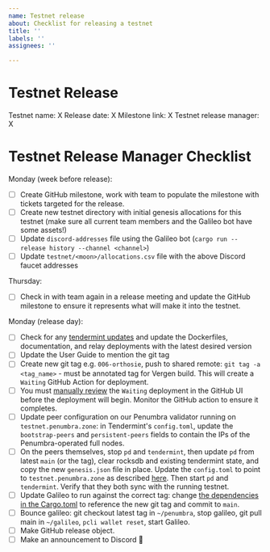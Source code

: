 ```yaml
---
name: Testnet release
about: Checklist for releasing a testnet
title: ''
labels: ''
assignees: ''

---
```


# Testnet Release

Testnet name: X
Release date: X
Milestone link: X
Testnet release manager: X

# Testnet Release Manager Checklist

Monday (week before release):
- [ ] Create GitHub milestone, work with team to populate the milestone with tickets targeted for the release.
- [ ] Create new testnet directory with initial genesis allocations for this testnet (make sure all current team members and the Galileo bot have some assets!)
- [ ] Update `discord-addresses` file using the Galileo bot (`cargo run --release history --channel <channel>`)
- [ ] Update `testnet/<moon>/allocations.csv` file with the above Discord faucet addresses

Thursday:
- [ ] Check in with team again in a release meeting and update the GitHub milestone to ensure it represents what will make it into the testnet.

Monday (release day):
- [ ] Check for any [tendermint updates](https://github.com/tendermint/tendermint/releases) and update the Dockerfiles, documentation, and relay deployments with the latest desired version
- [ ] Update the User Guide to mention the git tag
- [ ] Create new git tag e.g. `006-orthosie`, push to shared remote: `git tag -a <tag_name>` - must be annotated tag for Vergen build. This will create a `Waiting` GitHub Action for deployment.
- [ ] You must [manually review](https://docs.github.com/en/actions/managing-workflow-runs/reviewing-deployments) the `Waiting` deployment in the GitHub UI before the deployment will begin. Monitor the GitHub action to ensure it completes.
- [ ] Update peer configuration on our Penumbra validator running on `testnet.penumbra.zone`: in Tendermint's `config.toml`, update the `bootstrap-peers` and `persistent-peers` fields to contain the IPs of the Penumbra-operated full nodes.
- [ ] On the peers themselves, stop `pd` and `tendermint`, then update `pd` from latest `main` (or the tag), clear rocksdb and existing tendermint state, and copy the new `genesis.json` file in place. Update the `config.toml` to point to `testnet.penumbra.zone` as described [here](https://guide.penumbra.zone/main/pd/join-testnet/fullnode.html). Then start `pd` and `tendermint`. Verify that they both sync with the running testnet.
- [ ] Update Galileo to run against the correct tag: change [the dependencies in the Cargo.toml](https://github.com/penumbra-zone/galileo/blob/main/Cargo.toml#L11) to reference the new git tag and commit to `main`.
- [ ] Bounce galileo: git checkout latest tag in `~/penumbra`, stop galileo, git pull main in `~/galileo`, `pcli wallet reset`, start Galileo.
- [ ] Make GitHub release object.
- [ ] Make an announcement to Discord 🎉
